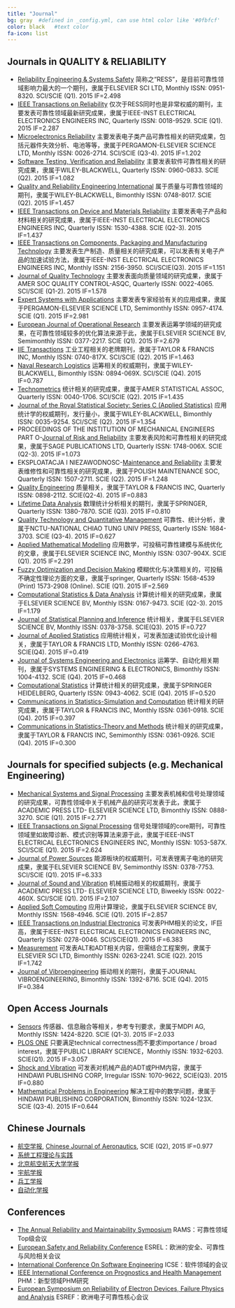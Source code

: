 ```yaml
---
title: "Journal"
bg: gray  #defined in _config.yml, can use html color like '#0fbfcf'
color: black   #text color
fa-icon: list
---
```


## Journals in QUALITY & RELIABILITY

- [Reliability Engineering & Systems Safety](http://www.journals.elsevier.com/reliability-engineering-and-system-safety/)
  简称之“RESS”，是目前可靠性领域影响力最大的一个期刊，隶属于ELSEVIER SCI LTD, Monthly ISSN: 0951-8320. SCI/SCIE (Q1). 2015 IF=2.498
- [IEEE Transactions on Reliability](http://ieeexplore.ieee.org/xpl/RecentIssue.jsp?punumber=24)
  仅次于RESS同时也是非常权威的期刊，主要发表可靠性领域最新研究成果，隶属于IEEE-INST ELECTRICAL ELECTRONICS ENGINEERS INC, Quarterly ISSN: 0018-9529. SCIE (Q1). 2015 IF=2.287
- [Microelectronics Reliability](http://www.journals.elsevier.com/microelectronics-reliability/)
  主要发表电子类产品可靠性相关的研究成果，包括元器件失效分析、电池等等，隶属于PERGAMON-ELSEVIER SCIENCE LTD, Monthly ISSN: 0026-2714. SCI/SCIE (Q3-4). 2015 IF=1.202
- [Software Testing, Verification and Reliability](http://onlinelibrary.wiley.com/journal/10.1002/(ISSN)1099-1689)
  主要发表软件可靠性相关的研究成果，隶属于WILEY-BLACKWELL, Quarterly ISSN: 0960-0833. SCIE (Q2). 2015 IF=1.082
- [Quality and Reliability Engineering International](http://onlinelibrary.wiley.com/journal/10.1002/(ISSN)1099-1638)
  属于质量与可靠性领域的期刊，隶属于WILEY-BLACKWELL, Bimonthly ISSN: 0748-8017. SCIE (Q2). 2015 IF=1.457
- [IEEE Transactions on Device and Materials Reliability](http://ieeexplore.ieee.org/xpl/RecentIssue.jsp?punumber=7298)
  主要发表电子产品和材料相关的研究成果，隶属于IEEE-INST ELECTRICAL ELECTRONICS ENGINEERS INC, Quarterly ISSN: 1530-4388. SCIE (Q2-3). 2015 IF=1.437
- [IEEE Transactions on Components, Packaging and Manufacturing Technology](http://ieeexplore.ieee.org/xpl/RecentIssue.jsp?punumber=5503870)
  主要发表生产制造、质量相关的研究成果，可以发表有关电子产品的加速试验方法，隶属于IEEE-INST ELECTRICAL ELECTRONICS ENGINEERS INC, Monthly ISSN: 2156-3950. SCI/SCIE(Q3). 2015 IF=1.151
- [Journal of Quality Technology](http://asq.org/pub/jqt/)
  主要发表面向质量领域的研究成果，隶属于AMER SOC QUALITY CONTROL-ASQC, Quarterly ISSN: 0022-4065. SCI/SCIE (Q1-2). 2015 IF=1.578
- [Expert Systems with Applications](http://www.journals.elsevier.com/expert-systems-with-applications/)
  主要发表专家经验有关的应用成果，隶属于PERGAMON-ELSEVIER SCIENCE LTD, Semimonthly ISSN: 0957-4174. SCIE (Q1). 2015 IF=2.981
- [European Journal of Operational Research](http://www.journals.elsevier.com/european-journal-of-operational-research/)
  主要发表运筹学领域的研究成果，在可靠性领域较多的优化算法来源于此，隶属于ELSEVIER SCIENCE BV, Semimonthly ISSN: 0377-2217. SCIE (Q1). 2015 IF=2.679
- [IIE Transactions](http://www.tandfonline.com/toc/uiie20/current#.VRvYrfyUdng)
  工业工程相关的老牌期刊，隶属于TAYLOR & FRANCIS INC, Monthly ISSN: 0740-817X. SCI/SCIE (Q2). 2015 IF=1.463
- [Naval Research Logistics](http://onlinelibrary.wiley.com/journal/10.1002/(ISSN)1520-6750)
  运筹相关的权威期刊，隶属于WILEY-BLACKWELL, Bimonthly ISSN: 0894-069X. SCI/SCIE (Q4). 2015 IF=0.787
- [Technometrics](http://amstat.tandfonline.com/loi/tech)
  统计相关的研究成果，隶属于AMER STATISTICAL ASSOC, Quarterly ISSN: 0040-1706. SCI/SCIE (Q2). 2015 IF=1.435
- [Journal of the Royal Statistical Society: Series C (Applied Statistics)](http://onlinelibrary.wiley.com/journal/10.1111/(ISSN)1467-9876)
  应用统计学的权威期刊，发行量小，隶属于WILEY-BLACKWELL, Bimonthly ISSN: 0035-9254. SCI/SCIE (Q2). 2015 IF=1.354
- PROCEEDINGS OF THE INSTITUTION OF MECHANICAL ENGINEERS PART O-[Journal of Risk and Reliability](http://pio.sagepub.com/)
  主要发表风险和可靠性相关的研究成果，隶属于SAGE PUBLICATIONS LTD, Quarterly ISSN: 1748-006X. SCIE (Q2-3). 2015 IF=1.073
- EKSPLOATACJA I NIEZAWODNOSC-[Maintenance and Reliability](http://www.ein.org.pl/)
  主要发表维修性和可靠性相关的研究成果，隶属于POLISH MAINTENANCE SOC, Quarterly ISSN: 1507-2711. SCIE (Q2). 2015 IF=1.248
- [Quality Engineering](http://www.tandfonline.com/loi/lqen20#.VkHcB_mqpBc)
  质量相关，隶属于TAYLOR & FRANCIS INC, Quarterly ISSN: 0898-2112. SCIE(Q2-4). 2015 IF=0.883
- [Lifetime Data Analysis](http://www.springer.com/statistics/journal/10985)
  数理统计分析相关的期刊，隶属于SPRINGER, Quarterly ISSN: 1380-7870. SCIE (Q3). 2015 IF=0.810
- [Quality Technology and Quantitative Management](http://www.tandfonline.com/toc/ttqm20/current)
  可靠性、统计分析，隶属于NCTU-NATIONAL CHIAO TUNG UNIV PRESS, Quarterly ISSN: 1684-3703. SCIE (Q3-4). 2015 IF=0.627
- [Applied Mathematical Modelling](http://www.journals.elsevier.com/applied-mathematical-modelling)
  应用数学，可投稿可靠性建模与系统优化的文章，隶属于ELSEVIER SCIENCE INC, Monthly ISSN: 0307-904X. SCIE (Q1). 2015 IF=2.291
- [Fuzzy Optimization and Decision Making](http://link.springer.com/journal/10700)
  模糊优化与决策相关的，可投稿不确定性理论方面的文章，隶属于springer, Quarterly ISSN: 1568-4539 (Print) 1573-2908 (Online). SCIE (Q1). 2015 IF=2.569
- [Computational Statistics & Data Analysis](http://www.journals.elsevier.com/computational-statistics-and-data-analysis/)
  计算统计相关的研究成果，隶属于ELSEVIER SCIENCE BV, Monthly ISSN: 0167-9473. SCIE (Q2-3). 2015 IF=1.179
- [Journal of Statistical Planning and Inference](http://www.journals.elsevier.com/journal-of-statistical-planning-and-inference/)
  统计相关，隶属于ELSEVIER SCIENCE BV, Monthly ISSN: 0378-3758. SCIE(Q3). 2015 IF=0.727
- [Journal of Applied Statistics](http://www.tandfonline.com/toc/CJAS20/current)
  应用统计相关，可发表加速试验优化设计相关，隶属于TAYLOR & FRANCIS LTD, Monthly ISSN: 0266-4763. SCIE(Q4). 2015 IF=0.419
- [Journal of Systems Engineering and Electronics](http://www.jseepub.com/EN/volumn/home.shtml)
  运筹学、自动化相关期刊，隶属于SYSTEMS ENGINEERING & ELECTRONICS, Bimonthly ISSN: 1004-4132. SCIE (Q4). 2015 IF=0.468
- [Computational Statistics](http://link.springer.com/journal/180)
  计算统计相关的研究成果，隶属于SPRINGER HEIDELBERG, Quarterly ISSN: 0943-4062. SCIE (Q4). 2015 IF=0.520
- [Communications in Statistics-Simulation and Computation](http://www.tandfonline.com/toc/lssp20/current#.VRvWJ_yUdng)
  统计相关的研究成果，隶属于TAYLOR & FRANCIS INC, Monthly ISSN: 0361-0918. SCIE (Q4). 2015 IF=0.397
- [Communications in Statistics-Theory and Methods](http://www.tandfonline.com/toc/lsta20/current)
  统计相关的研究成果，隶属于TAYLOR & FRANCIS INC, Semimonthly ISSN: 0361-0926. SCIE (Q4). 2015 IF=0.300


## Journals for specified subjects (e.g. Mechanical Engineering)

- [Mechanical Systems and Signal Processing](http://www.journals.elsevier.com/mechanical-systems-and-signal-processing/)
  主要发表机械和信号处理领域的研究成果，可靠性领域中关于机械产品的研究可发表于此，隶属于ACADEMIC PRESS LTD- ELSEVIER SCIENCE LTD, Bimonthly ISSN: 0888-3270. SCIE (Q1). 2015 IF=2.771
- [IEEE Transactions on Signal Processing](http://ieeexplore.ieee.org/xpl/RecentIssue.jsp?punumber=78)
  信号处理领域的core期刊，可靠性领域里如故障诊断、模式识别等算法来源于此，隶属于IEEE-INST ELECTRICAL ELECTRONICS ENGINEERS INC, Monthly ISSN: 1053-587X. SCI/SCIE (Q1). 2015 IF=2.624
- [Journal of Power Sources](http://www.journals.elsevier.com/journal-of-power-sources/)
  能源板块的权威期刊，可发表锂离子电池的研究成果，隶属于ELSEVIER SCIENCE BV, Semimonthly ISSN: 0378-7753. SCI/SCIE (Q1). 2015 IF=6.333
- [Journal of Sound and Vibration](http://www.journals.elsevier.com/journal-of-sound-and-vibration/)
  机械振动相关的权威期刊，隶属于ACADEMIC PRESS LTD- ELSEVIER SCIENCE LTD, Biweekly ISSN: 0022-460X. SCI/SCIE (Q1). 2015 IF=2.107
- [Applied Soft Computing](http://www.journals.elsevier.com/applied-soft-computing/)
  应用计算理论，隶属于ELSEVIER SCIENCE BV, Monthly ISSN: 1568-4946. SCIE (Q1). 2015 IF=2.857
- [IEEE Transactions on Industrial Electronics](http://ieeexplore.ieee.org/xpl/RecentIssue.jsp?punumber=41)
  可发表PHM相关的论文，IF巨高，隶属于IEEE-INST ELECTRICAL ELECTRONICS ENGINEERS INC, Quarterly ISSN: 0278-0046. SCI/SCIE(Q1). 2015 IF=6.383
- [Measurement](http://www.journals.elsevier.com/measurement/)
  可发表ALT和ADT相关内容，但需结合工程案例，隶属于ELSEVIER SCI LTD, Bimonthly ISSN: 0263-2241. SCIE (Q2). 2015 IF=1.742
- [Journal of Vibroengineering](http://jvejournals.com/journal-vibroengineering)
  振动相关的期刊，隶属于JOURNAL VIBROENGINEERING, Bimonthly ISSN: 1392-8716. SCIE (Q4). 2015 IF=0.384

## Open Access Journals

- [Sensors](http://www.mdpi.com/journal/sensors)
  传感器、信息融合等相关，参考专刊要求，隶属于MDPI AG, Monthly ISSN: 1424-8220. SCIE (Q1-3). 2015 IF=2.033
- [PLOS ONE](http://www.plosone.org/)
  只要满足technical correctness而不要求importance / broad interest，隶属于PUBLIC LIBRARY SCIENCE，Monthly ISSN: 1932-6203. SCIE(Q1). 2015 IF=3.057
- [Shock and Vibration](http://www.hindawi.com/journals/sv/)
  可发表对机械产品的ADT或PHM内容，隶属于HINDAWI PUBLISHING CORP, Irregular ISSN: 1070-9622, SCIE(Q3). 2015 IF=0.880
- [Mathematical Problems in Engineering](http://www.hindawi.com/journals/mpe/)
  解决工程中的数学问题，隶属于HINDAWI PUBLISHING CORPORATION, Bimonthly ISSN: 1024-123X. SCIE (Q3-4). 2015 IF=0.644

## Chinese Journals

- [航空学报](http://hkxb.buaa.edu.cn/CN/volumn/home.shtml), [Chinese Journal of Aeronautics](http://www.journals.elsevier.com/chinese-journal-of-aeronautics/), SCIE (Q2), 2015 IF=0.977
- [系统工程理论与实践](http://www.sysengi.com/CN/volumn/current.shtml)
- [北京航空航天大学学报](http://bhxb.buaa.edu.cn/CN/volumn/current.shtml)
- [宇航学报](http://www.yhxb.org.cn/CN/volumn/home.shtml)
- [兵工学报](http://118.145.16.231/jweb_bgxb/CN/volumn/home.shtml)
- [自动化学报](http://www.aas.net.cn/CN/volumn/current.shtml)

## Conferences

- [The Annual Reliability and Maintainability Symposium](http://rams.org/)
  RAMS：可靠性领域Top级会议
- [European Safety and Reliability Conference](http://esrel2016.org/)
  ESREL：欧洲的安全、可靠性与风险相关会议
- [International Conference On Software Engineering](http://www.icse-conferences.org/)
  ICSE：软件领域的会议
- [IEEE International Conference on Prognostics and Health Management](http://www.phm2016.org/)
  PHM：新型领域PHM研究
- [European Symposium on Reliability of Electron Devices, Failure Physics and Analysis](http://www.esref2016.org/)
  ESREF：欧洲电子可靠性核心会议
